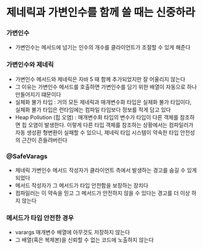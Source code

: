 # 제네릭과 가변인수를 함께 쓸 때는 신중하라

### 가변인수
  - 가변인수는 메서드에 넘기는 인수의 개수를 클라이언트가 조절할 수 있게 해준다

### 가변인수와 제네릭
  - 가변인수 메서드와 제네릭은 자바 5 때 함께 추가되었지만 잘 어울리지 않는다
  - 그 이유는 가변인수 메서드를 호출하면 가변인수를 담기 위한 배열이 자동으로 하나 만들어지기 떄문이다
  - 실체화 불가 타입 : 거의 모든 제네릭과 매개변수화 타입은 실체화 불가 타입이다, 실체화 불가 타입은 런타임에는 컴파일 타임보다 정보를 적게 담고 있다
  - Heap Pollution (힙 오염) : 매개변수화 타입의 변수가 타입이 다른 객체를 참조하면 힙 오염이 발생한다. 이렇게 다른 타입 객체를 참조하는 상황에서는 컴파일러가 자동 생성환 형변환이 실패할 수 있으니, 제네릭 타입 시스템이 약속한 타입 안전성의 근간이 흔들려버린다

### @SafeVarags
  - 제네릭 가변인수 메서드 작성자가 클라이언트 측에서 발생하는 경고를 숨길 수 있게 되었다
  - 메서드 작성자가 그 메서드가 타입 안전함을 보장하는 장치다
  - 컴파일러는 이 약속을 믿고 그 메서드가 안전하지 않을 수 있다는 경고를 더 이상 하지 않는다

### 메서드가 타입 안전한 경우
  - varargs 매개변수 배열에 아무것도 저장하지 않는다
  - 그 배열(혹은 복제본)을 신뢰할 수 없는 코드에 노출하지 않는다

